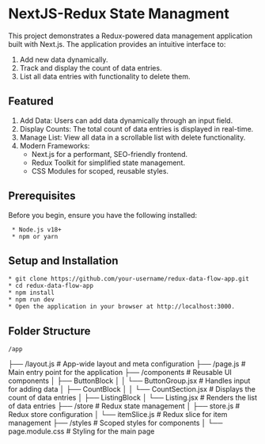 # NextJS-Redux State Managment

This project demonstrates a Redux-powered data management application built with Next.js. The application provides an intuitive interface to:

1. Add new data dynamically.
2. Track and display the count of data entries.
3. List all data entries with functionality to delete them.

## Featured

1. Add Data: Users can add data dynamically through an input field.
2. Display Counts: The total count of data entries is displayed in real-time.
3. Manage List: View all data in a scrollable list with delete functionality.
4. Modern Frameworks:
   * Next.js for a performant, SEO-friendly frontend.
   * Redux Toolkit for simplified state management.
   * CSS Modules for scoped, reusable styles.

## Prerequisites

Before you begin, ensure you have the following installed:

     * Node.js v18+
     * npm or yarn

## Setup and Installation

    * git clone https://github.com/your-username/redux-data-flow-app.git
    * cd redux-data-flow-app
    * npm install
    * npm run dev
    * Open the application in your browser at http://localhost:3000.

## Folder Structure

    /app
  ├── /layout.js            # App-wide layout and meta configuration
  ├── /page.js              # Main entry point for the application
  ├── /components           # Reusable UI components
  │     ├── ButtonBlock
  │     │     └── ButtonGroup.jsx  # Handles input for adding data
  │     ├── CountBlock
  │     │     └── CountSection.jsx # Displays the count of data entries
  │     ├── ListingBlock
  │           └── Listing.jsx      # Renders the list of data entries
  ├── /store                # Redux state management
  │     ├── store.js        # Redux store configuration
  │     └── itemSlice.js    # Redux slice for item management
  ├── /styles               # Scoped styles for components
  │     └── page.module.css # Styling for the main page
